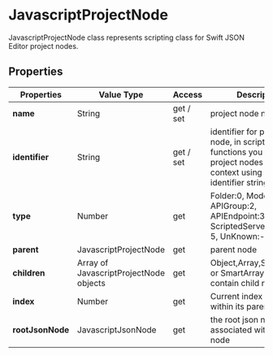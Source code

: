 # JavascriptProjectNode

JavascriptProjectNode class represents scripting class for Swift JSON Editor project nodes. 

## Properties

| Properties | Value Type | Access | Description |
| --- | --- | --- | --- |
| **name** | String | get / set | project node name |
| **identifier** | String |  get / set | identifier for project node, in scripting functions you can obtain project nodes from global context using its identifier string |
| **type** | Number | get | Folder:0, Model:1, APIGroup:2, APIEndpoint:3, ScriptedServer:4, Note: 5, UnKnown:-1 |
| **parent** | JavascriptProjectNode | get | parent node |
| **children** | Array of JavascriptProjectNode objects | get | Object,Array,SmartObject or SmartArray nodes can contain child nodes.|
| **index** | Number | get | Current index of node within its parent node | 
| **rootJsonNode** | JavascriptJsonNode | get | the root json node associated with project node |
